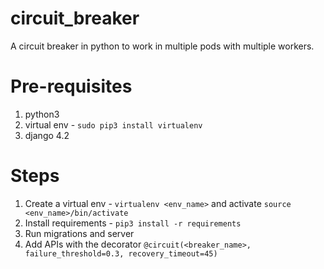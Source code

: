 # circuit_breaker
A circuit breaker in python to work in multiple pods with multiple workers. 

# Pre-requisites
1. python3
2. virtual env - `sudo pip3 install virtualenv`
3. django 4.2

# Steps
1. Create a virtual env - `virtualenv <env_name>` and activate `source <env_name>/bin/activate`
2. Install requirements - `pip3 install -r requirements`
3. Run migrations and server
4. Add APIs with the decorator `@circuit(<breaker_name>, failure_threshold=0.3, recovery_timeout=45)`

